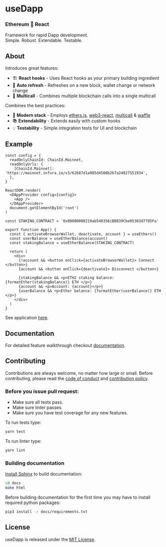 # useDapp

### Ethereum 🤝 React 
Framework for rapid Dapp development.  
Simple. Robust. Extendable. Testable.

## About
Introduces great features:
- 🏗️ **React hooks** - Uses React hooks as your primary building ingredient
- 🚅 **Auto refresh** - Refreshes on a new block, wallet change or network change
- 🛒 **Multicall** - Combines multiple blockchain calls into a single multicall

Combines the best practices:
- 🔧 **Modern stack** - Employs [ethers.js](https://github.com/ethers-io/), [web3-react](https://github.com/NoahZinsmeister/web3-react), [multicall](https://github.com/makerdao/multicall) & [waffle](https://getwaffle.io/)
- 📚 **Extendability** - Extends easily with custom hooks
- 💡 **Testability** - Simple integration tests for UI and blockchain


## Example

```tsx
const config = {
  readOnlyChainId: ChainId.Mainnet,
  readOnlyUrls: {
    [ChainId.Mainnet]: 'https://mainnet.infura.io/v3/62687d1a985d4508b2b7a24827551934',
  },
}

ReactDOM.render(
  <DAppProvider config={config}>
    <App />
  </DAppProvider>
  document.getElementById('root')
)

const STAKING_CONTRACT = '0x00000000219ab540356cBB839Cbe05303d7705Fa'

export function App() {
  const { activateBrowserWallet, deactivate, account } = useEthers()
  const userBalance = useEtherBalance(account)
  const stakingBalance = useEtherBalance(STAKING_CONTRACT)

  return (
    <div>
      {!account && <button onClick={activateBrowserWallet}> Connect </button>}
      {account && <button onClick={deactivate}> Disconnect </button>}
    
      {stakingBalance && <p>ETH2 staking balance: {formatEther(stakingBalance)} ETH </p>}
      {account && <p>Account: {account}</p>}
      {userBalance && <p>Ether balance: {formatEther(userBalance)} ETH </p>}
    </div>
  )
}
```

See application [here](https://example.usedapp.io/balance).


## Documentation
For detailed feature walkthrough checkout [documentation](https://usedapp.readthedocs.io/en/latest/).

## Contributing

Contributions are always welcome, no matter how large or small. Before contributing, please read the [code of conduct](https://github.com/EthWorks/useDapp/blob/master/CODE_OF_CONDUCT.md) and [contribution policy](https://github.com/EthWorks/useDapp/blob/master/CONTRIBUTION.md).

### Before you issue pull request:

* Make sure all tests pass.
* Make sure linter passes.
* Make sure you have test coverage for any new features.

To run tests type:
```sh
yarn test
```

To run linter type:
```sh
yarn lint
```

### Building documentation

[Install Sphinx](https://www.sphinx-doc.org/en/master/usage/installation.html) to build documentation:

```sh
cd docs
make html
```

Before building documentation for the first time you may have to install required python packages:
```sh
pip3 install -r docs/requirements.txt
```

## License

useDapp is released under the [MIT License](https://opensource.org/licenses/MIT).
